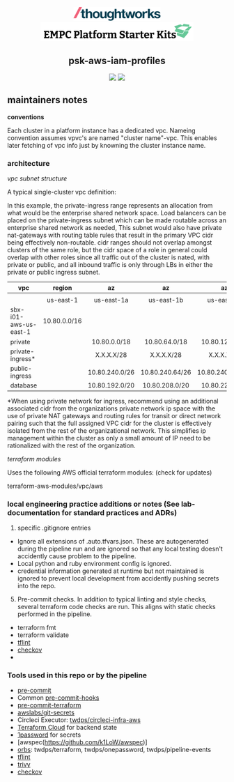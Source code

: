 <div align="center">
	<p>
	<img alt="Thoughtworks Logo" src="https://raw.githubusercontent.com/ThoughtWorks-DPS/static/master/thoughtworks_flamingo_wave.png?sanitize=true" width=200 /><br />
	<img alt="DPS Title" src="https://raw.githubusercontent.com/ThoughtWorks-DPS/static/master/EMPCPlatformStarterKitsImage.png?sanitize=true" width=350/><br />
	<h2>psk-aws-iam-profiles</h2>
	<a href="https://opensource.org/licenses/MIT"><img src="https://img.shields.io/github/license/ThoughtWorks-DPS/psk-aws-platform-vpc"></a> <a href="https://aws.amazon.com"><img src="https://img.shields.io/badge/-deployed-blank.svg?style=social&logo=amazon"></a>
	</p>
</div>

## maintainers notes

**conventions**  

Each cluster in a platform instance has a dedicated vpc. Nameing convention assumes vpvc's are named "cluster name"-vpc. This enables later fetching of vpc info just by knowning the cluster instance name.  

### architecture  

_vpc subnet structure_  

A typical single-cluster vpc definition:  

In this example, the private-ingress range represents an allocation from what would be the enterprise shared network space. Load balancers can be placed on the private-ingress subnet which can be made routable across an enterprise shared network as needed, This subnet would also have private nat-gateways with routing table rules that result in the primary VPC cidr being effectively non-routable. cidr ranges should not overlap amongst clusters of the same role, but the cidr space of a role in general could overlap with other roles since all traffic out of the cluster is nated, with private or public, and all inbound traffic is only through LBs in either the private or public ingress subnet.  

| vpc                     | region          | az                | az                | az                |
|-------------------------|:---------------:|:-----------------:|:-----------------:|:-----------------:|
|                         |                 |                   |                   |                   |
|                         | us-east-1       | us-east-1a        |   us-east-1b      |  us-east-1c       |
| sbx-i01-aws-us-east-1   | 10.80.0.0/16    |                   |                   |                   |
| private                 |                 | 10.80.0.0/18      | 10.80.64.0/18     | 10.80.128.0/18    |
| private-ingress*        |                 | X.X.X.X/28        | X.X.X.X/28        | X.X.X.X/28        |
| public-ingress          |                 | 10.80.240.0/26    | 10.80.240.64/26   | 10.80.240.128/26  |
| database                |                 | 10.80.192.0/20    | 10.80.208.0/20    | 10.80.224.0/20    |

*When using private network for ingress, recommend using an additional associated cidr from the organizations private network ip space with the use of private NAT gateways and routing rules for transit or direct network pairing such that the full assigned VPC cidr for the cluster is effectively isolated from the rest of the organizational network. This simplifies ip management within the cluster as only a small amount of IP need to be rationalized with the rest of the organization.  

_terraform modules_  

Uses the following AWS official terraform modules: (check for updates)  

terraform-aws-modules/vpc/aws  

### local engineering practice additions or notes (See lab-documentation for standard practices and ADRs)  

1. specific .gitignore entries

* Ignore all extensions of .auto.tfvars.json. These are autogenerated during the pipeline run and are ignored so that any local testing doesn't accidently cause problem to the pipeline.  
* Local python and ruby environment config is ignored.
* credential information generated at runtime but not maintained is ignored to prevent local development from accidently pushing secrets into the repo.

5. Pre-commit checks. In addition to typical linting and style checks, several terraform code checks are run. This aligns with static checks performed in the pipeline.

* terraform fmt
* terraform validate
* [tflint](https://github.com/terraform-linters/tflint)
* [checkov](https://github.com/bridgecrewio/checkov)
*
### Tools used in this repo or by the pipeline

* [pre-commit](https://pre-commit.com)
* Common [pre-commit-hooks](https://github.com/pre-commit/pre-commit-hooks)
* [pre-commit-terraform](https://github.com/antonbabenko/pre-commit-terraform)
* [awslabs/git-secrets](https://github.com/awslabs/git-secrets)
* Circleci Executor: [twdps/circleci-infra-aws](https://github.com/ThoughtWorks-DPS/circleci-infra-aws)
* [Terraform Cloud](https://app.terraform.io/) for backend state
* [1password](https://1password.com) for secrets
* [awspec(https://github.com/k1LoW/awspec)]
* [orbs](https://circleci.com/developer/orbs): twdps/terraform, twdps/onepassword, twdps/pipeline-events
* [tflint](https://github.com/terraform-linters/tflint)
* [trivy](https://github.com/aquasecurity/trivy)
* [checkov](https://github.com/bridgecrewio/checkov)
